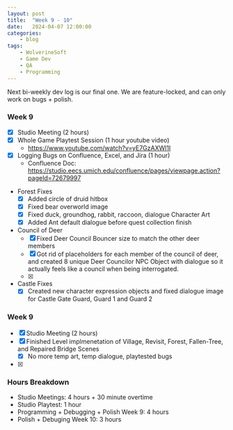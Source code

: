 ```yaml
---
layout: post
title:	"Week 9 - 10"
date:	2024-04-07 12:00:00
categories:
    - blog
tags:
    - WolverineSoft
    - Game Dev
    - QA
    - Programming
---
```


Next bi-weekly dev log is our final one. We are feature-locked, and can only work on bugs + polish.

### Week 9
- [x] Studio Meeting (2 hours)
- [x] Whole Game Playtest Session (1 hour youtube video)
    - https://www.youtube.com/watch?v=yE7GzAXWl1I
- [x] Logging Bugs on Confluence, Excel, and Jira (1 hour)
    - Confluence Doc: https://studio.eecs.umich.edu/confluence/pages/viewpage.action?pageId=72679997
- Forest Fixes
    - [x] Added circle of druid hitbox
    - [x] Fixed bear overworld image
    - [x] Fixed duck, groundhog, rabbit, raccoon, dialogue Character Art
    - [x] Added Ant default dialogue before quest collection finish 
- Council of Deer 
    - [x] Fixed Deer Council Bouncer size to match the other deer members
    - [x] Got rid of placeholders for each member of the council of deer, and created 8 unique Deer Councilor NPC Object with dialogue so it actually feels like a council when being interrogated. 
    - [x] 
- Castle Fixes
    - [x] Created new character expression objects and fixed dialogue image for Castle Gate Guard, Guard 1 and Guard 2
 
### Week 9
- [x] Studio Meeting (2 hours)
- [x] Finished Level implmenetation of Village, Revisit, Forest, Fallen-Tree, and Repaired Bridge Scenes
    - [x] No more temp art, temp dialogue, playtested bugs
- [x] 


### Hours Breakdown
- Studio Meetings: 4 hours + 30 minute overtime
- Studio Playtest: 1 hour
- Programming + Debugging + Polish Week 9: 4 hours
- Polish + Debuging Week 10: 3 hours

